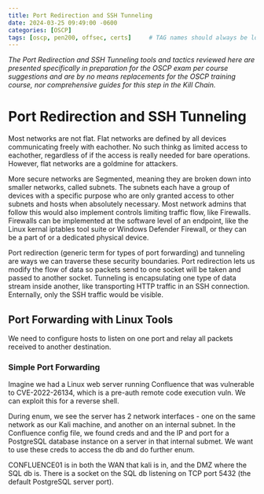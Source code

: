 ```yaml
---
title: Port Redirection and SSH Tunneling
date: 2024-03-25 09:49:00 -0600
categories: [OSCP]
tags: [oscp, pen200, offsec, certs]     # TAG names should always be lowercase
---
```

*The Port Redirection and SSH Tunneling tools and tactics reviewed here are presented specifically in preparation for the OSCP exam per course suggestions and are by no means replacements for the OSCP training course, nor comprehensive guides for this step in the Kill Chain.*

# Port Redirection and SSH Tunneling

Most networks are not flat. Flat networks are defined by all devices communicating freely with eachother. No such thinkg as limited access to eachother, regardless of if the access is really needed for bare operations. However, flat networks are a goldmine for attackers.

More secure networks are Segmented, meaning they are broken down into smaller networks, called subnets. The subnets each have a group of devices with a specific purpose who are only granted access to other subnets and hosts when absolutely necessary. Most network admins that follow this would also implement controls limiting traffic flow, like Firewalls. Firewalls can be implemented at the software level of an endpoint, like the Linux kernal iptables tool suite or Windows Defender Firewall, or they can be a part of or a dedicated physical device.

Port redirection (generic term for types of port forwarding) and tunneling are ways we can traverse these security boundaries. Port redirection lets us modify the flow of data so packets send to one socket will be taken and passed to another socket. Tunneling is encapsulating one type of data stream inside another, like transporting HTTP traffic in an SSH connection. Enternally, only the SSH traffic would be visible.

## Port Forwarding with Linux Tools

We need to configure hosts to listen on one port and relay all packets received to another destination.

### Simple Port Forwarding

Imagine we had a Linux web server running Confluence that was vulnerable to CVE-2022-26134, which is a pre-auth remote code execution vuln. We can exploit this for a reverse shell.

During enum, we see the server has 2 network interfaces - one on the same network as our Kali machine, and another on an internal subnet. In the Confluence config file, we found creds and and the IP and port for a PostgreSQL database instance on a server in that internal submet. We want to use these creds to access the db and do further enum.

CONFLUENCE01 is in both the WAN that kali is in, and the DMZ where the SQL db is. There is a socket on the SQL db listening on TCP port 5432 (the default PostgreSQL server port).
